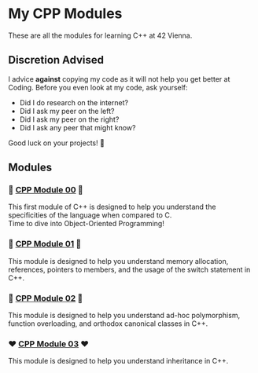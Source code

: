 # My CPP Modules
These are all the modules for learning C++ at 42 Vienna. 
## Discretion Advised

I advice **against** copying my code as it will not help you get better at Coding.
Before you even look at my code, ask yourself:
- Did I do research on the internet?
- Did I ask my peer on the left?
- Did I ask my peer on the right?
- Did I ask any peer that might know?

Good luck on your projects! 💖
## Modules
### 💙 [CPP Module 00](https://github.com/CottonKiwii/cpp00) 💙
This first module of C++ is designed to help you understand the specificities of the language when compared to C. \
Time to dive into Object-Oriented Programming!
### 💜 [CPP Module 01](https://github.com/CottonKiwii/cpp01) 💜
This module is designed to help you understand memory allocation, references, pointers to members, and the usage of the switch statement in C++.
### 🩷 [CPP Module 02](https://github.com/CottonKiwii/cpp02) 🩷
This module is designed to help you understand ad-hoc polymorphism, function overloading, and orthodox canonical classes in C++.
### ❤️ [CPP Module 03](https://github.com/CottonKiwii/cpp03) ❤️
This module is designed to help you understand inheritance in C++.

